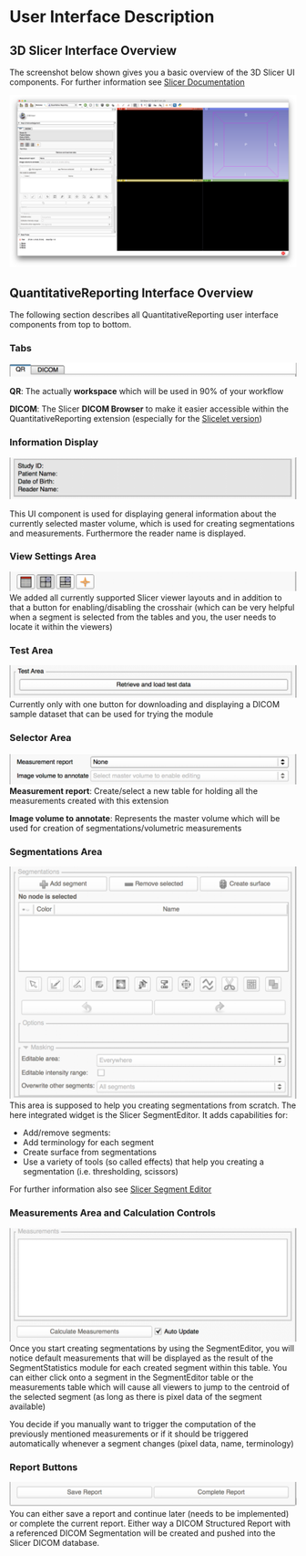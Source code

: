 # User Interface Description

## 3D Slicer Interface Overview

The screenshot below shown gives you a basic overview of the 3D Slicer UI components. For further information see [Slicer Documentation](https://www.slicer.org/wiki/Documentation/Nightly/SlicerApplication/MainApplicationGUI)

![Alt Text](screenshots/user_interface.png)

## QuantitativeReporting Interface Overview

The following section describes all QuantitativeReporting user interface components from top to bottom.

### Tabs

![](screenshots/tabs.png)

**QR**: The actually **workspace** which will be used in 90% of your workflow

**DICOM**: The Slicer **DICOM Browser** to make it easier accessible within the QuantitativeReporting extension \(especially for the [Slicelet version](slicelet.md))

### Information Display

![](screenshots/watchbox.png)

This UI component is used for displaying general information about the currently selected master volume, which is used for creating segmentations and measurements. Furthermore the reader name is displayed.

### View Settings Area
![](screenshots/viewSettings.png)
We added all currently supported Slicer viewer layouts and in addition to that a button for enabling/disabling the crosshair \(which can be very helpful when a segment is selected from the tables and you, the user needs to locate it within the viewers\)

### Test Area
![](screenshots/testarea.png)
Currently only with one button for downloading and displaying a DICOM sample dataset that can be used for trying the module

### Selector Area
![](screenshots/inputSelectors.png)
   **Measurement report**: Create/select a new table for holding all the measurements created with this extension
   
   **Image volume to annotate**: Represents the master volume which will be used for creation of segmentations/volumetric measurements

### Segmentations Area
![](screenshots/segmentationsArea.png)
This area is supposed to help you creating segmentations from scratch. The here integrated widget is the Slicer SegmentEditor. It adds capabilities for:
   * Add/remove segments:  
   * Add terminology for each segment  
   * Create surface from segmentations  
   * Use a variety of tools \(so called effects\) that help you creating a segmentation \(i.e. thresholding, scissors\)  

   For further information also see [Slicer Segment Editor](https://www.slicer.org/wiki/Documentation/Nightly/Modules/SegmentEditor)

###  Measurements Area and Calculation Controls
![](screenshots/measurementsArea.png)
Once you start creating segmentations by using the SegmentEditor, you will notice default measurements that will be displayed as the result of the SegmentStatistics module for each created segment within this table. You can either click onto a segment in the SegmentEditor table or the measurements table which will cause all viewers to jump to the centroid of the selected segment \(as long as there is pixel data of the segment available\)

   You decide if you manually want to trigger the computation of the previously mentioned measurements or if it should be triggered automatically whenever a segment changes \(pixel data, name, terminology\)

###  Report Buttons 
![](screenshots/reportButtons.png)
You can either save a report and continue later \(needs to be implemented\) or complete the current report. Either way a DICOM Structured Report with a referenced DICOM Segmentation will be created and pushed into the Slicer DICOM database.
